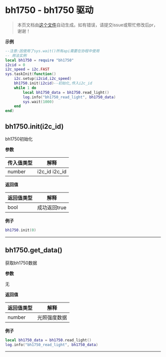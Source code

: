 # bh1750 - bh1750 驱动

> 本页文档由[这个文件](https://gitee.com/openLuat/LuatOS/tree/master/luat/../script/libs/bh1750/bh1750.lua)自动生成。如有错误，请提交issue或帮忙修改后pr，谢谢！

**示例**

```lua
--注意:因使用了sys.wait()所有api需要在协程中使用
-- 用法实例
local bh1750 = require "bh1750"
i2cid = 0
i2c_speed = i2c.FAST
sys.taskInit(function()
    i2c.setup(i2cid,i2c_speed)
    bh1750.init(i2cid)--初始化,传入i2c_id
    while 1 do
        local bh1750_data = bh1750.read_light()
        log.info("bh1750_read_light", bh1750_data)
        sys.wait(1000)
    end
end)

```

## bh1750.init(i2c_id)

bh1750初始化

**参数**

|传入值类型|解释|
|-|-|
|number|i2c_id i2c_id|

**返回值**

|返回值类型|解释|
|-|-|
|bool|成功返回true|

**例子**

```lua
bh1750.init(0)

```

---

## bh1750.get_data()

获取bh1750数据

**参数**

无

**返回值**

|返回值类型|解释|
|-|-|
|number|光照强度数据|

**例子**

```lua
local bh1750_data = bh1750.read_light()
log.info("bh1750_read_light", bh1750_data)

```

---

